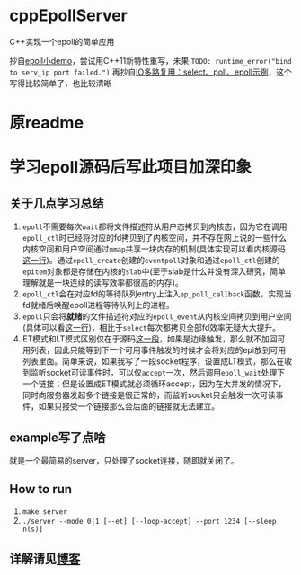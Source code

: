 # cppEpollServer
C++实现一个epoll的简单应用

抄自[epoll小demo](https://github.com/Leosocy/epoll-example)，尝试用C++11新特性重写，未果
`TODO: runtime_error("bind to serv_ip port failed.")`
再抄自[IO多路复用：select、poll、epoll示例](https://blog.csdn.net/lisonglisonglisong/article/details/51328062)，这个写得比较简单了，也比较清晰

# 原readme
# 学习epoll源码后写此项目加深印象

## 关于几点学习总结

1. `epoll`不需要每次`wait`都将文件描述符从用户态拷贝到内核态，因为它在调用`epoll_ctl`时已经将对应的fd拷贝到了内核空间，并不存在网上说的一些什么内核空间和用户空间通过`mmap`共享一块内存的机制(具体实现可以看内核源码[这一行](https://code.woboq.org/linux/linux/fs/eventpoll.c.html#2012))。通过`epoll_create`创建的`eventpoll`对象和通过`epoll_ctl`创建的`epitem`对象都是存储在内核的`slab`中(至于slab是什么并没有深入研究，简单理解就是一块连续的读写效率都很高的内存)。
1. `epoll_ctl`会在对应fd的等待队列entry上注入`ep_poll_callback`函数，实现当fd就绪后唤醒epoll进程等待队列上的进程。
1. `epoll`只会将**就绪**的文件描述符对应的`epoll_event`从内核空间拷贝到用户空间(具体可以看[这一行](https://code.woboq.org/linux/linux/fs/eventpoll.c.html#1665))，相比于`select`每次都拷贝全部fd效率无疑大大提升。
1. ET模式和LT模式区别仅在于源码[这一段](https://code.woboq.org/linux/linux/fs/eventpoll.c.html#1677)，如果是边缘触发，那么就不加回可用列表，因此只能等到下一个可用事件触发的时候才会将对应的epi放到可用列表里面。简单来说，如果我写了一段socket程序，设置成LT模式，那么在收到监听socket可读事件时，可以仅`accept`一次，然后调用`epoll_wait`处理下一个链接；但是设置成ET模式就必须循环accept，因为在大并发的情况下，同时向服务器发起多个链接是很正常的，而监听socket只会触发一次可读事件，如果只接受一个链接那么会后面的链接就无法建立。


## example写了点啥

就是一个最简易的server，只处理了socket连接，随即就关闭了。

## How to run

1. `make server`
1. `./server --mode 0|1 [--et] [--loop-accept] --port 1234 [--sleep n(s)]`

## 详解请见[博客](https://blog.leosocy.top/epoll%E6%B7%B1%E5%85%A5%E5%AD%A6%E4%B9%A0/)


